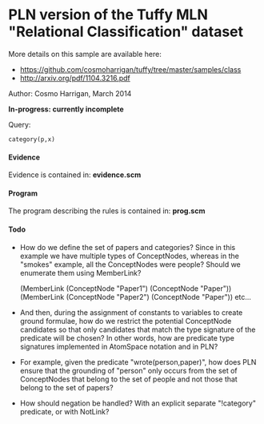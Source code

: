 PLN version of the Tuffy MLN "Relational Classification" dataset
================================================================

More details on this sample are available here:

- https://github.com/cosmoharrigan/tuffy/tree/master/samples/class
- http://arxiv.org/pdf/1104.3216.pdf

Author: Cosmo Harrigan, March 2014

**In-progress: currently incomplete**

Query:

```
category(p,x)
```

#### Evidence

Evidence is contained in: **evidence.scm**

#### Program

The program describing the rules is contained in: **prog.scm**

#### Todo

- How do we define the set of papers and categories? Since in this example we
  have multiple types of ConceptNodes, whereas in the "smokes" example, all the
  ConceptNodes were people?
   Should we enumerate them using MemberLink?

  (MemberLink
      (ConceptNode "Paper1")
      (ConceptNode "Paper"))
  (MemberLink
      (ConceptNode "Paper2")
      (ConceptNode "Paper"))
    etc...

- And then, during the assignment of constants to variables to create ground
  formulae, how do we restrict the potential ConceptNode candidates so that
  only candidates that match the type signature of the predicate will be
  chosen? In other words, how are predicate type signatures implemented in
  AtomSpace notation and in PLN?

- For example, given the predicate "wrote(person,paper)", how does PLN
  ensure that the grounding of "person" only occurs from the set of
  ConceptNodes that belong to the set of people and not those that belong to
  the set of papers?

- How should negation be handled? With an explicit separate "!category"
  predicate, or with NotLink?
